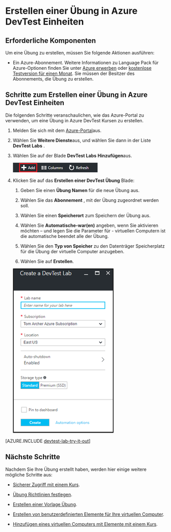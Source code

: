 <properties
    pageTitle="Erstellen einer Übung in Azure DevTest Kursen | Microsoft Azure"
    description="Erstellen Sie eine Übung in Azure DevTest Kursen für virtuellen Computern"
    services="devtest-lab,virtual-machines"
    documentationCenter="na"
    authors="tomarcher"
    manager="douge"
    editor=""/>

<tags
    ms.service="devtest-lab"
    ms.workload="na"
    ms.tgt_pltfrm="na"
    ms.devlang="na"
    ms.topic="get-started-article"
    ms.date="09/12/2016"
    ms.author="tarcher"/>

# <a name="create-a-lab-in-azure-devtest-labs"></a>Erstellen einer Übung in Azure DevTest Einheiten

## <a name="prerequisites"></a>Erforderliche Komponenten

Um eine Übung zu erstellen, müssen Sie folgende Aktionen ausführen:

- Ein Azure-Abonnement. Weitere Informationen zu Language Pack für Azure-Optionen finden Sie unter [Azure erwerben](https://azure.microsoft.com/pricing/purchase-options/) oder [kostenlose Testversion für einen Monat](https://azure.microsoft.com/pricing/free-trial/). Sie müssen der Besitzer des Abonnements, die Übung zu erstellen.

## <a name="steps-to-create-a-lab-in-azure-devtest-labs"></a>Schritte zum Erstellen einer Übung in Azure DevTest Einheiten

Die folgenden Schritte veranschaulichen, wie das Azure-Portal zu verwenden, um eine Übung in Azure DevTest Kursen zu erstellen. 

1. Melden Sie sich mit dem [Azure-Portal](http://go.microsoft.com/fwlink/p/?LinkID=525040)aus.

1. Wählen Sie **Weitere Dienste**aus, und wählen Sie dann in der Liste **DevTest Labs** .

1. Wählen Sie auf der Blade **DevTest Labs** **Hinzufügen**aus.

    ![Hinzufügen einer Übung](./media/devtest-lab-create-lab/add-lab-button.png)

1. Klicken Sie auf das **Erstellen einer DevTest Übung** Blade:

    1. Geben Sie einen **Übung Namen** für die neue Übung aus.
    
    1. Wählen Sie das **Abonnement** , mit der Übung zugeordnet werden soll.
    
    1. Wählen Sie einen **Speicherort** zum Speichern der Übung aus.
    
    1. Wählen Sie **Automatische-war(en)** angeben, wenn Sie aktivieren möchten – und legen Sie die Parameter für - virtuellen Computern ist die automatische beendet alle der Übung.
    
    1. Wählen Sie den **Typ von Speicher** zu den Datenträger Speicherplatz für die Übung der virtuelle Computer anzugeben. 
    
    1. Wählen Sie auf **Erstellen**.

    ![Erstellen einer Blades Übung](./media/devtest-lab-create-lab/create-devtestlab-blade.png)

[AZURE.INCLUDE [devtest-lab-try-it-out](../../includes/devtest-lab-try-it-out.md)]

## <a name="next-steps"></a>Nächste Schritte

Nachdem Sie Ihre Übung erstellt haben, werden hier einige weitere mögliche Schritte aus:

- [Sicherer Zugriff mit einem Kurs](devtest-lab-add-devtest-user.md).

- [Übung Richtlinien festlegen](devtest-lab-set-lab-policy.md).

- [Erstellen einer Vorlage Übung](devtest-lab-create-template.md).

- [Erstellen von benutzerdefinierten Elemente für Ihre virtuellen Computer](devtest-lab-artifact-author.md).

- [Hinzufügen eines virtuellen Computers mit Elemente mit einem Kurs](devtest-lab-add-vm-with-artifacts.md).